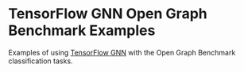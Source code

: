 # TensorFlow GNN Open Graph Benchmark Examples

Examples of using [TensorFlow GNN](https://github.com/tensorflow/gnn) with the Open Graph Benchmark classification tasks.
